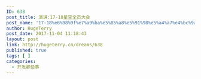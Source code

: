 ```yaml
---
ID: 638
post_title: 演讲:17-18星空全员大会
post_name: '17-18%e6%98%9f%e7%a9%ba%e5%85%a8%e5%91%98%e5%a4%a7%e4%bc%9a%e5%8f%91%e8%a8%80'
author: HugeTerry
post_date: 2017-11-04 11:18:43
layout: post
link: http://hugeterry.cn/dreams/638
published: true
tags: [ ]
categories:
  - 开发那些事
---
```

<script language="javascript">
document.location= "http://hugeterry.cn/20171103.html#/";
</script>